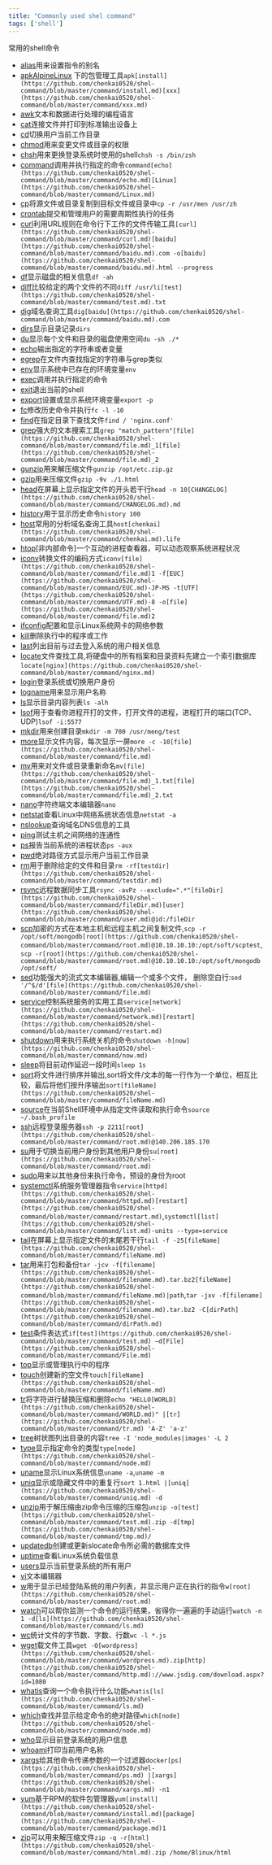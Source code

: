 ```yaml
---
title: "Commonly used shel command"
tags: ['shell']
---
```


常用的shell命令

+ [alias](https://github.com/chenkai0520/shel-command/blob/master/command/alias.md)用来设置指令的别名
+ [apk](https://github.com/chenkai0520/shel-command/blob/master/command/apk.md)[Alpine](https://github.com/chenkai0520/shel-command/blob/master/command/Alpine.md)[Linux](https://github.com/chenkai0520/shel-command/blob/master/command/Linux.md) 下的包管理工具`apk[install](https://github.com/chenkai0520/shel-command/blob/master/command/install.md)[xxx](https://github.com/chenkai0520/shel-command/blob/master/command/xxx.md)`
+ [awk](https://github.com/chenkai0520/shel-command/blob/master/command/awk.md)文本和数据进行处理的编程语言
+ [cat](https://github.com/chenkai0520/shel-command/blob/master/command/cat.md)连接文件并打印到标准输出设备上
+ [cd](https://github.com/chenkai0520/shel-command/blob/master/command/cd.md)切换用户当前工作目录
+ [chmod](https://github.com/chenkai0520/shel-command/blob/master/command/chmod.md)用来变更文件或目录的权限
+ [chsh](https://github.com/chenkai0520/shel-command/blob/master/command/chsh.md)用来更换登录系统时使用的shell`chsh -s /bin/zsh`
+ [command](https://github.com/chenkai0520/shel-command/blob/master/command/command.md)调用并执行指定的命令`command[echo](https://github.com/chenkai0520/shel-command/blob/master/command/echo.md)[Linux](https://github.com/chenkai0520/shel-command/blob/master/command/Linux.md)`
+ [cp](https://github.com/chenkai0520/shel-command/blob/master/command/cp.md)将源文件或目录复制到目标文件或目录中`cp -r /usr/men /usr/zh`
+ [crontab](https://github.com/chenkai0520/shel-command/blob/master/command/crontab.md)提交和管理用户的需要周期性执行的任务
+ [curl](https://github.com/chenkai0520/shel-command/blob/master/command/curl.md)利用URL规则在命令行下工作的文件传输工具`[curl](https://github.com/chenkai0520/shel-command/blob/master/command/curl.md)[baidu](https://github.com/chenkai0520/shel-command/blob/master/command/baidu.md).com -o[baidu](https://github.com/chenkai0520/shel-command/blob/master/command/baidu.md).html --progress`
+ [df](https://github.com/chenkai0520/shel-command/blob/master/command/df.md)显示磁盘的相关信息`df -ah`
+ [diff](https://github.com/chenkai0520/shel-command/blob/master/command/diff.md)比较给定的两个文件的不同`diff /usr/li[test](https://github.com/chenkai0520/shel-command/blob/master/command/test.md).txt`
+ [dig](https://github.com/chenkai0520/shel-command/blob/master/command/dig.md)域名查询工具`dig[baidu](https://github.com/chenkai0520/shel-command/blob/master/command/baidu.md).com`
+ [dirs](https://github.com/chenkai0520/shel-command/blob/master/command/dirs.md)显示目录记录`dirs`
+ [du](https://github.com/chenkai0520/shel-command/blob/master/command/du.md)显示每个文件和目录的磁盘使用空间`du -sh ./*`
+ [echo](https://github.com/chenkai0520/shel-command/blob/master/command/echo.md)输出指定的字符串或者变量
+ [egrep](https://github.com/chenkai0520/shel-command/blob/master/command/egrep.md)在文件内查找指定的字符串与grep类似
+ [env](https://github.com/chenkai0520/shel-command/blob/master/command/env.md)显示系统中已存在的环境变量`env`
+ [exec](https://github.com/chenkai0520/shel-command/blob/master/command/exec.md)调用并执行指定的命令
+ [exit](https://github.com/chenkai0520/shel-command/blob/master/command/exit.md)退出当前的shell
+ [export](https://github.com/chenkai0520/shel-command/blob/master/command/export.md)设置或显示系统环境变量`export -p`
+ [fc](https://github.com/chenkai0520/shel-command/blob/master/command/fc.md)修改历史命令并执行`fc -l -10`
+ [find](https://github.com/chenkai0520/shel-command/blob/master/command/find.md)在指定目录下查找文件`find / 'nginx.conf'`
+ [grep](https://github.com/chenkai0520/shel-command/blob/master/command/grep.md)强大的文本搜索工具`grep "match_pattern"[file](https://github.com/chenkai0520/shel-command/blob/master/command/file.md)_1[file](https://github.com/chenkai0520/shel-command/blob/master/command/file.md)_2`
+ [gunzip](https://github.com/chenkai0520/shel-command/blob/master/command/gunzip.md)用来解压缩文件`gunzip /opt/etc.zip.gz`
+ [gzip](https://github.com/chenkai0520/shel-command/blob/master/command/gzip.md)用来压缩文件`gzip -9v ./1.html`
+ [head](https://github.com/chenkai0520/shel-command/blob/master/command/head.md)在屏幕上显示指定文件的开头若干行`head -n 10[CHANGELOG](https://github.com/chenkai0520/shel-command/blob/master/command/CHANGELOG.md).md`
+ [history](https://github.com/chenkai0520/shel-command/blob/master/command/history.md)用于显示历史命令`history 100`
+ [host](https://github.com/chenkai0520/shel-command/blob/master/command/host.md)常用的分析域名查询工具`host[chenkai](https://github.com/chenkai0520/shel-command/blob/master/command/chenkai.md).life`
+ [htop](https://github.com/chenkai0520/shel-command/blob/master/command/htop.md)[非内部命令]一个互动的进程查看器，可以动态观察系统进程状况
+ [iconv](https://github.com/chenkai0520/shel-command/blob/master/command/iconv.md)转换文件的编码方式`iconv[file](https://github.com/chenkai0520/shel-command/blob/master/command/file.md)1 -f[EUC](https://github.com/chenkai0520/shel-command/blob/master/command/EUC.md)-JP-MS -t[UTF](https://github.com/chenkai0520/shel-command/blob/master/command/UTF.md)-8 -o[file](https://github.com/chenkai0520/shel-command/blob/master/command/file.md)2 `
+ [ifconfig](https://github.com/chenkai0520/shel-command/blob/master/command/ifconfig.md)配置和显示Linux系统网卡的网络参数
+ [kill](https://github.com/chenkai0520/shel-command/blob/master/command/kill.md)删除执行中的程序或工作
+ [last](https://github.com/chenkai0520/shel-command/blob/master/command/last.md)列出目前与过去登入系统的用户相关信息
+ [locate](https://github.com/chenkai0520/shel-command/blob/master/command/locate.md)文件查找工具,将硬盘中的所有档案和目录资料先建立一个索引数据库`locate[nginx](https://github.com/chenkai0520/shel-command/blob/master/command/nginx.md)`
+ [login](https://github.com/chenkai0520/shel-command/blob/master/command/login.md)登录系统或切换用户身份
+ [logname](https://github.com/chenkai0520/shel-command/blob/master/command/logname.md)用来显示用户名称
+ [ls](https://github.com/chenkai0520/shel-command/blob/master/command/ls.md)显示目录内容列表`ls -alh`
+ [lsof](https://github.com/chenkai0520/shel-command/blob/master/command/lsof.md)用于查看你进程开打的文件，打开文件的进程，进程打开的端口(TCP、UDP)`lsof -i:5577`
+ [mkdir](https://github.com/chenkai0520/shel-command/blob/master/command/mkdir.md)用来创建目录`mkdir -m 700 /usr/meng/test`
+ [more](https://github.com/chenkai0520/shel-command/blob/master/command/more.md)显示文件内容，每次显示一屏`more -c -10[file](https://github.com/chenkai0520/shel-command/blob/master/command/file.md)`
+ [mv](https://github.com/chenkai0520/shel-command/blob/master/command/mv.md)用来对文件或目录重新命名`mv[file](https://github.com/chenkai0520/shel-command/blob/master/command/file.md)_1.txt[file](https://github.com/chenkai0520/shel-command/blob/master/command/file.md)_2.txt`
+ [nano](https://github.com/chenkai0520/shel-command/blob/master/command/nano.md)字符终端文本编辑器`nano`
+ [netstat](https://github.com/chenkai0520/shel-command/blob/master/command/netstat.md)查看Linux中网络系统状态信息`netstat -a`
+ [nslookup](https://github.com/chenkai0520/shel-command/blob/master/command/nslookup.md)查询域名DNS信息的工具
+ [ping](https://github.com/chenkai0520/shel-command/blob/master/command/ping.md)测试主机之间网络的连通性
+ [ps](https://github.com/chenkai0520/shel-command/blob/master/command/ps.md)报告当前系统的进程状态`ps -aux`
+ [pwd](https://github.com/chenkai0520/shel-command/blob/master/command/pwd.md)绝对路径方式显示用户当前工作目录
+ [rm](https://github.com/chenkai0520/shel-command/blob/master/command/rm.md)用于删除给定的文件和目录`rm -rf[testdir](https://github.com/chenkai0520/shel-command/blob/master/command/testdir.md)`
+ [rsync](https://github.com/chenkai0520/shel-command/blob/master/command/rsync.md)远程数据同步工具`rsync -avPz --exclude=".*"[fileDir](https://github.com/chenkai0520/shel-command/blob/master/command/fileDir.md)[user](https://github.com/chenkai0520/shel-command/blob/master/command/user.md)@id:/fileDir`
+ [scp](https://github.com/chenkai0520/shel-command/blob/master/command/scp.md)加密的方式在本地主机和远程主机之间复制文件,`scp -r /opt/soft/mongodb[root](https://github.com/chenkai0520/shel-command/blob/master/command/root.md)@10.10.10.10:/opt/soft/scptest`,`scp -r[root](https://github.com/chenkai0520/shel-command/blob/master/command/root.md)@10.10.10.10:/opt/soft/mongodb /opt/soft/`
+ [sed](https://github.com/chenkai0520/shel-command/blob/master/command/sed.md)功能强大的流式文本编辑器,编辑一个或多个文件， 删除空白行:`sed '/^$/d'[file](https://github.com/chenkai0520/shel-command/blob/master/command/file.md)`
+ [service](https://github.com/chenkai0520/shel-command/blob/master/command/service.md)控制系统服务的实用工具`service[network](https://github.com/chenkai0520/shel-command/blob/master/command/network.md)[restart](https://github.com/chenkai0520/shel-command/blob/master/command/restart.md)`
+ [shutdown](https://github.com/chenkai0520/shel-command/blob/master/command/shutdown.md)用来执行系统关机的命令`shutdown -h[now](https://github.com/chenkai0520/shel-command/blob/master/command/now.md)`
+ [sleep](https://github.com/chenkai0520/shel-command/blob/master/command/sleep.md)将目前动作延迟一段时间`sleep 1s`
+ [sort](https://github.com/chenkai0520/shel-command/blob/master/command/sort.md)将文件进行排序并输出,sort将文件/文本的每一行作为一个单位，相互比较，最后将他们按升序输出`sort[fileName](https://github.com/chenkai0520/shel-command/blob/master/command/fileName.md)`
+ [source](https://github.com/chenkai0520/shel-command/blob/master/command/source.md)在当前Shell环境中从指定文件读取和执行命令`source ~/.bash_profile`
+ [ssh](https://github.com/chenkai0520/shel-command/blob/master/command/ssh.md)远程登录服务器`ssh -p 2211[root](https://github.com/chenkai0520/shel-command/blob/master/command/root.md)@140.206.185.170`
+ [su](https://github.com/chenkai0520/shel-command/blob/master/command/su.md)用于切换当前用户身份到其他用户身份`su[root](https://github.com/chenkai0520/shel-command/blob/master/command/root.md)`
+ [sudo](https://github.com/chenkai0520/shel-command/blob/master/command/sudo.md)用来以其他身份来执行命令，预设的身份为root
+ [systemctl](https://github.com/chenkai0520/shel-command/blob/master/command/systemctl.md)系统服务管理器指令`service[httpd](https://github.com/chenkai0520/shel-command/blob/master/command/httpd.md)[restart](https://github.com/chenkai0520/shel-command/blob/master/command/restart.md)`,`systemctl[list](https://github.com/chenkai0520/shel-command/blob/master/command/list.md)-units --type=service`
+ [tail](https://github.com/chenkai0520/shel-command/blob/master/command/tail.md)在屏幕上显示指定文件的末尾若干行`tail -f -25[fileName](https://github.com/chenkai0520/shel-command/blob/master/command/fileName.md)`
+ [tar](https://github.com/chenkai0520/shel-command/blob/master/command/tar.md)用来打包和备份`tar -jcv -f[filename](https://github.com/chenkai0520/shel-command/blob/master/command/filename.md).tar.bz2[fileName](https://github.com/chenkai0520/shel-command/blob/master/command/fileName.md)|path`,`tar -jxv -f[filename](https://github.com/chenkai0520/shel-command/blob/master/command/filename.md).tar.bz2 -C[dirPath](https://github.com/chenkai0520/shel-command/blob/master/command/dirPath.md)`
+ [test](https://github.com/chenkai0520/shel-command/blob/master/command/test.md)条件表达式`if[test](https://github.com/chenkai0520/shel-command/blob/master/command/test.md) –d[File](https://github.com/chenkai0520/shel-command/blob/master/command/File.md) `
+ [top](https://github.com/chenkai0520/shel-command/blob/master/command/top.md)显示或管理执行中的程序
+ [touch](https://github.com/chenkai0520/shel-command/blob/master/command/touch.md)创建新的空文件`touch[fileName](https://github.com/chenkai0520/shel-command/blob/master/command/fileName.md)`
+ [tr](https://github.com/chenkai0520/shel-command/blob/master/command/tr.md)将字符进行替换压缩和删除`echo "HELLO[WORLD](https://github.com/chenkai0520/shel-command/blob/master/command/WORLD.md)" |[tr](https://github.com/chenkai0520/shel-command/blob/master/command/tr.md) 'A-Z' 'a-z'`
+ [tree](https://github.com/chenkai0520/shel-command/blob/master/command/tree.md)树状图列出目录的内容`tree -I 'node_modules|images' -L 2`
+ [type](https://github.com/chenkai0520/shel-command/blob/master/command/type.md)显示指定命令的类型`type[node](https://github.com/chenkai0520/shel-command/blob/master/command/node.md)`
+ [uname](https://github.com/chenkai0520/shel-command/blob/master/command/uname.md)显示Linux系统信息`uname -a`,`uname -m`
+ [uniq](https://github.com/chenkai0520/shel-command/blob/master/command/uniq.md)显示或隐藏文件中的重复行`sort 1.html |[uniq](https://github.com/chenkai0520/shel-command/blob/master/command/uniq.md) -d`
+ [unzip](https://github.com/chenkai0520/shel-command/blob/master/command/unzip.md)用于解压缩由zip命令压缩的压缩包`unzip -o[test](https://github.com/chenkai0520/shel-command/blob/master/command/test.md).zip -d[tmp](https://github.com/chenkai0520/shel-command/blob/master/command/tmp.md)/`
+ [updatedb](https://github.com/chenkai0520/shel-command/blob/master/command/updatedb.md)创建或更新slocate命令所必需的数据库文件
+ [uptime](https://github.com/chenkai0520/shel-command/blob/master/command/uptime.md)查看Linux系统负载信息
+ [users](https://github.com/chenkai0520/shel-command/blob/master/command/users.md)显示当前登录系统的所有用户
+ [vi](https://github.com/chenkai0520/shel-command/blob/master/command/vi.md)文本编辑器
+ [w](https://github.com/chenkai0520/shel-command/blob/master/command/w.md)用于显示已经登陆系统的用户列表，并显示用户正在执行的指令`w[root](https://github.com/chenkai0520/shel-command/blob/master/command/root.md)`
+ [watch](https://github.com/chenkai0520/shel-command/blob/master/command/watch.md)可以帮你监测一个命令的运行结果，省得你一遍遍的手动运行`watch -n 1 -d[ls](https://github.com/chenkai0520/shel-command/blob/master/command/ls.md)`
+ [wc](https://github.com/chenkai0520/shel-command/blob/master/command/wc.md)统计文件的字节数、字数、行数`wc -l *.js `
+ [wget](https://github.com/chenkai0520/shel-command/blob/master/command/wget.md)载文件工具`wget -O[wordpress](https://github.com/chenkai0520/shel-command/blob/master/command/wordpress.md).zip[http](https://github.com/chenkai0520/shel-command/blob/master/command/http.md)://www.jsdig.com/download.aspx?id=1080`
+ [whatis](https://github.com/chenkai0520/shel-command/blob/master/command/whatis.md)查询一个命令执行什么功能`whatis[ls](https://github.com/chenkai0520/shel-command/blob/master/command/ls.md)`
+ [which](https://github.com/chenkai0520/shel-command/blob/master/command/which.md)查找并显示给定命令的绝对路径`which[node](https://github.com/chenkai0520/shel-command/blob/master/command/node.md)`
+ [who](https://github.com/chenkai0520/shel-command/blob/master/command/who.md)显示目前登录系统的用户信息
+ [whoami](https://github.com/chenkai0520/shel-command/blob/master/command/whoami.md)打印当前用户名称
+ [xargs](https://github.com/chenkai0520/shel-command/blob/master/command/xargs.md)给其他命令传递参数的一个过滤器`docker[ps](https://github.com/chenkai0520/shel-command/blob/master/command/ps.md) |[xargs](https://github.com/chenkai0520/shel-command/blob/master/command/xargs.md) -n1`
+ [yum](https://github.com/chenkai0520/shel-command/blob/master/command/yum.md)基于RPM的软件包管理器`yum[install](https://github.com/chenkai0520/shel-command/blob/master/command/install.md)[package](https://github.com/chenkai0520/shel-command/blob/master/command/package.md)1`
+ [zip](https://github.com/chenkai0520/shel-command/blob/master/command/zip.md)可以用来解压缩文件`zip -q -r[html](https://github.com/chenkai0520/shel-command/blob/master/command/html.md).zip /home/Blinux/html`